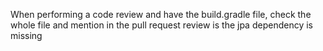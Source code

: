 When performing a code review and have the build.gradle file, check the whole file and mention in the pull request review is the jpa dependency is missing

